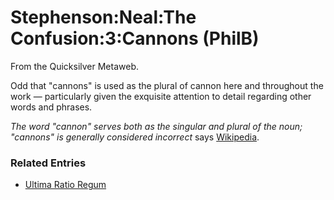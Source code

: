
# Stephenson:Neal:The Confusion:3:Cannons (PhilB)

From the Quicksilver Metaweb.

Odd that "cannons" is used as the plural of cannon here and throughout the work — particularly given the exquisite attention to detail regarding other words and phrases.

*The word "cannon" serves both as the singular and plural of the noun; "cannons" is generally considered incorrect* says [Wikipedia](/http-en-wikipedia-org-wiki-cannon).

### Related Entries



* [Ultima Ratio Regum](/ultima-ratio-regum)
